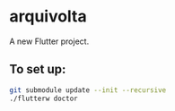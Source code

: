 # arquivolta

A new Flutter project.

## To set up:

```sh
git submodule update --init --recursive
./flutterw doctor
```

